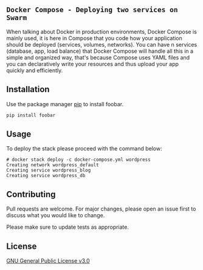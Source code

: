 ## `Docker Compose - Deploying two services on Swarm`

When talking about Docker in production environments, Docker Compose is mainly used, it is here in Compose that you code how your application should be deployed (services, volumes, networks). You can have n services (database, app, load balance) that Docker Compose will handle all this in a simple and organized way, that's because Compose uses YAML files and you can declaratively write your resources and thus upload your app quickly and efficiently.

## Installation

Use the package manager [pip](https://pip.pypa.io/en/stable/) to install foobar.

```bash
pip install foobar
```

## Usage

To deploy the stack please proceed with the command below:

```shell
# docker stack deploy -c docker-compose.yml wordpress
Creating network wordpress_default
Creating service wordpress_blog
Creating service wordpress_db
```

## Contributing
Pull requests are welcome. For major changes, please open an issue first to discuss what you would like to change.

Please make sure to update tests as appropriate.

## License
[GNU General Public License v3.0](https://github.com/Docker-Tutorialz/wordpress-docker-stack/blob/main/LICENSE)
